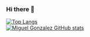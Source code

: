 ### Hi there 👋

<!---

- 🔭 I’m currently working on ...
- 🌱 I’m currently learning ...
- 👯 I’m looking to collaborate on ...
- 🤔 I’m looking for help with ...
- 💬 Ask me about ...
- 📫 How to reach me: ...
- 😄 I'm Miguel : ...
- ⚡ Fun fact: ...

--->


    
[![Top Langs](https://github-readme-stats.vercel.app/api?username=d0we007&theme=dracula&show_icons=true)](https://github.com/d0we007)	
[![Miguel Gonzalez GitHub stats](https://github-readme-stats.vercel.app/api/top-langs?username=d0we007&hide=html,scss,stylus,blade,jupyter%20notebook,python,css,shell,batchfile,dockerfile,typescript&theme=dracula&show_icons=true)](https://github.com/d0we007)
